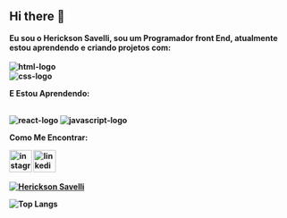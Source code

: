 ## Hi there 👋

<strong>Eu sou o Herickson Savelli, sou um Programador front End, atualmente estou aprendendo e criando projetos com:
<strong>
<br>
<br>
<img src="https://img.shields.io/badge/HTML-239120?style=for-the-badge&logo=html5&logoColor=white" alt="html-logo"/>
<br>
<img src="https://img.shields.io/badge/CSS-239120?&style=for-the-badge&logo=css3&logoColor=white" alt="css-logo"/>
<br>
<p><strong>E Estou Aprendendo:</strong></p>
<br>
<img scr="https://img.shields.io/badge/react%20os-0088CC?style=for-the-badge&logo=reactos&logoColor=white" alt="react-logo"/>
<img scr="https://img.shields.io/badge/JavaScript-F7DF1E?style=for-the-badge&logo=javascript&logoColor=black" alt="javascript-logo"/>
<br>
<p><strong>Como Me Encontrar:</strong></p>
<img width="40" height="40" src="https://img.icons8.com/ios/50/1A1A1A/instagram-new--v1.png" alt="instagram-new--v1"/> <img width="40" height="40" src="https://img.icons8.com/ios-filled/50/1A1A1A/linkedin.png" alt="linkedin"/>



[![Herickson Savelli](https://github-readme-stats.vercel.app/api?username=HericksonSavelli)](https://github.com/anuraghazra/github-readme-stats)


![Top Langs](https://github-readme-stats.vercel.app/api/top-langs/?username=HericksonSavelli&langs_count=8)
<br>

